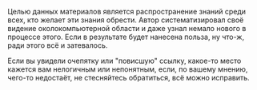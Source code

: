 Целью данных материалов является распространение знаний среди всех, кто желает эти знания обрести.
Автор систематизировал своё видение околокомпьютерной области и даже узнал немало нового в процессе этого. 
Если в результате будет нанесена польза, ну что-ж, ради этого всё и затевалось.

Если вы увидели очепятку или "повисшую" ссылку, какое-то место кажется вам нелогичным или непонятным,
если, по вашему мнению, чего-то недостаёт, не стесняйтесь обратиться, всё можно исправить.

